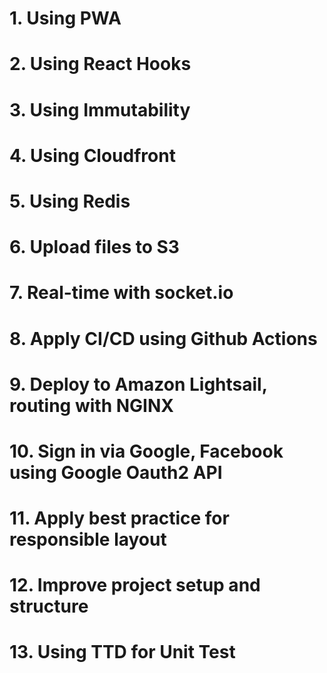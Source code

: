 # 1. Using PWA
# 2. Using React Hooks
# 3. Using Immutability
# 4. Using Cloudfront
# 5. Using Redis
# 6. Upload files to S3
# 7. Real-time with socket.io
# 8. Apply CI/CD using Github Actions
# 9. Deploy to Amazon Lightsail, routing with NGINX
# 10. Sign in via Google, Facebook using Google Oauth2 API
# 11. Apply best practice for responsible layout
# 12. Improve project setup and structure
# 13. Using TTD for Unit Test